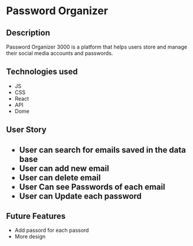 <h1>Password Organizer </h1>

<h2>Description</h2>

<p>Password Organizer 3000 is a platform that helps users store and manage their social media  accounts and passwords. 

<h2>Technologies used</h2>
<ul>
<li>JS</li>
<li>CSS</li> 
<li>React</li>
<li>API</li>
<li>Dome</li>
</ul>

<h2> User Story <h2>
<ul>
<li>User can search for emails saved in the data base</li>
<li>User can add new email </li>
<li>User can delete email </li>
<li>User Can see Passwords of each email </li>
<li>User can Update each password</li>
</ul>

<h2> Future Features</h2>
<ul>
<li>Add passord for each passord </li>
<li> More design </li>
